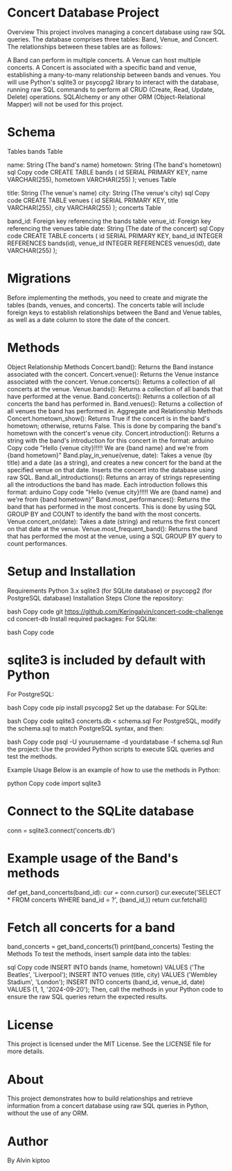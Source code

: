 
# Concert Database Project
Overview
This project involves managing a concert database using raw SQL queries. The database comprises three tables: Band, Venue, and Concert. The relationships between these tables are as follows:

A Band can perform in multiple concerts.
A Venue can host multiple concerts.
A Concert is associated with a specific band and venue, establishing a many-to-many relationship between bands and venues.
You will use Python's sqlite3 or psycopg2 library to interact with the database, running raw SQL commands to perform all CRUD (Create, Read, Update, Delete) operations. SQLAlchemy or any other ORM (Object-Relational Mapper) will not be used for this project.

# Schema
Tables
bands Table

name: String (The band's name)
hometown: String (The band's hometown)
sql
Copy code
CREATE TABLE bands (
    id SERIAL PRIMARY KEY,
    name VARCHAR(255),
    hometown VARCHAR(255)
);
venues Table

title: String (The venue's name)
city: String (The venue's city)
sql
Copy code
CREATE TABLE venues (
    id SERIAL PRIMARY KEY,
    title VARCHAR(255),
    city VARCHAR(255)
);
concerts Table

band_id: Foreign key referencing the bands table
venue_id: Foreign key referencing the venues table
date: String (The date of the concert)
sql
Copy code
CREATE TABLE concerts (
    id SERIAL PRIMARY KEY,
    band_id INTEGER REFERENCES bands(id),
    venue_id INTEGER REFERENCES venues(id),
    date VARCHAR(255)
);
# Migrations
Before implementing the methods, you need to create and migrate the tables (bands, venues, and concerts). The concerts table will include foreign keys to establish relationships between the Band and Venue tables, as well as a date column to store the date of the concert.

 # Methods
Object Relationship Methods
Concert.band(): Returns the Band instance associated with the concert.
Concert.venue(): Returns the Venue instance associated with the concert.
Venue.concerts(): Returns a collection of all concerts at the venue.
Venue.bands(): Returns a collection of all bands that have performed at the venue.
Band.concerts(): Returns a collection of all concerts the band has performed in.
Band.venues(): Returns a collection of all venues the band has performed in.
Aggregate and Relationship Methods
Concert.hometown_show(): Returns True if the concert is in the band's hometown; otherwise, returns False. This is done by comparing the band's hometown with the concert's venue city.
Concert.introduction(): Returns a string with the band's introduction for this concert in the format:
arduino
Copy code
"Hello {venue city}!!!!! We are {band name} and we're from {band hometown}"
Band.play_in_venue(venue, date): Takes a venue (by title) and a date (as a string), and creates a new concert for the band at the specified venue on that date. Inserts the concert into the database using raw SQL.
Band.all_introductions(): Returns an array of strings representing all the introductions the band has made. Each introduction follows this format:
arduino
Copy code
"Hello {venue city}!!!!! We are {band name} and we're from {band hometown}"
Band.most_performances(): Returns the band that has performed in the most concerts. This is done by using SQL GROUP BY and COUNT to identify the band with the most concerts.
Venue.concert_on(date): Takes a date (string) and returns the first concert on that date at the venue.
Venue.most_frequent_band(): Returns the band that has performed the most at the venue, using a SQL GROUP BY query to count performances.
# Setup and Installation
Requirements
Python 3.x
sqlite3 (for SQLite database)
or psycopg2 (for PostgreSQL database)
Installation Steps
Clone the repository:

bash
Copy code
git https://github.com/Keringalvin/concert-code-challenge
cd concert-db
Install required packages: For SQLite:

bash
Copy code
# sqlite3 is included by default with Python
For PostgreSQL:

bash
Copy code
pip install psycopg2
Set up the database: For SQLite:

bash
Copy code
sqlite3 concerts.db < schema.sql
For PostgreSQL, modify the schema.sql to match PostgreSQL syntax, and then:

bash
Copy code
psql -U yourusername -d yourdatabase -f schema.sql
Run the project: Use the provided Python scripts to execute SQL queries and test the methods.

Example Usage
Below is an example of how to use the methods in Python:

python
Copy code
import sqlite3

# Connect to the SQLite database
conn = sqlite3.connect('concerts.db')

# Example usage of the Band's methods
def get_band_concerts(band_id):
    cur = conn.cursor()
    cur.execute('SELECT * FROM concerts WHERE band_id = ?', (band_id,))
    return cur.fetchall()

# Fetch all concerts for a band
band_concerts = get_band_concerts(1)
print(band_concerts)
Testing the Methods
To test the methods, insert sample data into the tables:

sql
Copy code
INSERT INTO bands (name, hometown) VALUES ('The Beatles', 'Liverpool');
INSERT INTO venues (title, city) VALUES ('Wembley Stadium', 'London');
INSERT INTO concerts (band_id, venue_id, date) VALUES (1, 1, '2024-09-20');
Then, call the methods in your Python code to ensure the raw SQL queries return the expected results.

# License
This project is licensed under the MIT License. See the LICENSE file for more details.

# About
This project demonstrates how to build relationships and retrieve information from a concert database using raw SQL queries in Python, without the use of any ORM.

# Author
By Alvin kiptoo